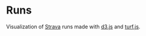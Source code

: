 # Runs

Visualization of [Strava](https://www.strava.com/) runs made with [d3.js](http://d3js.org/) and [turf.js](http://turfjs.org/).
